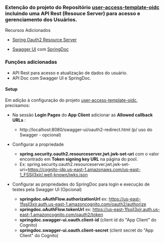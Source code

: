 ### Extenção do projeto do Repositório [user-access-template-oidc](https://github.com/clmsvr/user-access-template-oidc) incluindo uma API Rest (Resouce Server) para acesso e gerenciamento dos Usuários.

Recursos Adicionados

* [Spring Oauth2 Resource Server](https://docs.spring.io/spring-security/reference/servlet/oauth2/resource-server/index.html)

* [Swagger UI](https://swagger.io/tools/swagger-ui/) com [SpringDoc](https://springdoc.org/)



### Funções adicionadas

* API Rest para acesso e atualização de dados do usuário.
* API Doc com Swagger UI e SpringDoc.

#### Setup

Em adição à configuração do projeto [user-access-template-oidc](https://github.com/clmsvr/user-access-template-oidc), precisamos:

* Na sessão **Login Pages** do **App Client**  adicionar as **Allowed callback URLs** :
    * http://localhost:8080/swagger-ui/oauth2-redirect.html (p/ uso do Swagger - opcional)

* Configurar a propriedade 
    * **spring.security.oauth2.resourceserver.jwt.jwk-set-uri** com o valor encontrado em **Token signing key URL** na página do pool.
    * Ex: spring.security.oauth2.resourceserver.jwt.jwk-set-uri=https://cognito-idp.us-east-1.amazonaws.com/us-east-1_FSSjl3xir/.well-known/jwks.json
    
* Configurar as propriedades do SpringDoc para login e execução de testes pela Swagger UI (Opcional)
    * **springdoc.oAuthFlow.authorizationUrl**  ex: https://us-east-1fssjl3xir.auth.us-east-1.amazoncognito.com/oauth2/authorize
    * **springdoc.oAuthFlow.tokenUrl** ex: https://us-east-1fssjl3xir.auth.us-east-1.amazoncognito.com/oauth2/token
    * **springdoc.swagger-ui.oauth.client-id**  (client id do "App Client" do Cognito)
    * **springdoc.swagger-ui.oauth.client-secret**  (client secret do "App Client" do Cognito)
